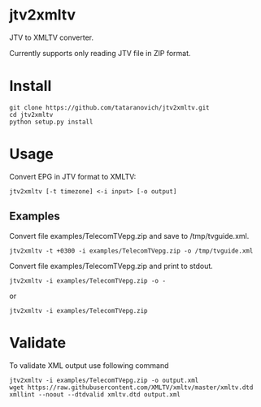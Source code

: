 # jtv2xmltv

JTV to XMLTV converter.

Currently supports only reading JTV file in ZIP format.

# Install

```
git clone https://github.com/tataranovich/jtv2xmltv.git
cd jtv2xmltv
python setup.py install
```

# Usage

Convert EPG in JTV format to XMLTV:

```
jtv2xmltv [-t timezone] <-i input> [-o output]
```

## Examples

Convert file examples/TelecomTVepg.zip and save to /tmp/tvguide.xml.

```
jtv2xmltv -t +0300 -i examples/TelecomTVepg.zip -o /tmp/tvguide.xml
```

Convert file examples/TelecomTVepg.zip and print to stdout.

```
jtv2xmltv -i examples/TelecomTVepg.zip -o -
```

or

```
jtv2xmltv -i examples/TelecomTVepg.zip
```

# Validate

To validate XML output use following command

```
jtv2xmltv -i examples/TelecomTVepg.zip -o output.xml
wget https://raw.githubusercontent.com/XMLTV/xmltv/master/xmltv.dtd
xmllint --noout --dtdvalid xmltv.dtd output.xml

```
